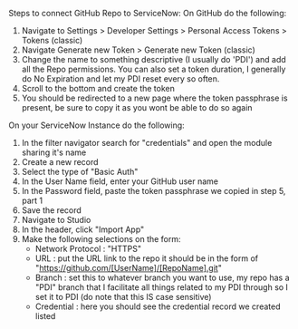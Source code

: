 Steps to connect GitHub Repo to ServiceNow:
On GitHub do the following:
1. Navigate to Settings > Developer Settings > Personal Access Tokens > Tokens (classic)
2. Navigate Generate new Token > Generate new Token (classic)
3. Change the name to something descriptive (I usually do 'PDI') and add all the Repo permissions. You can also set a token duration, I generally do No Expiration and let my PDI reset every so often.
4. Scroll to the bottom and create the token
5. You should be redirected to a new page where the token passphrase is present, be sure to copy it as you wont be able to do so again

On your ServiceNow Instance do the following:
1. In the filter navigator search for "credentials" and open the module sharing it's name
2. Create a new record
3. Select the type of "Basic Auth"
4. In the User Name field, enter your GitHub user name
5. In the Password field, paste the token passphrase we copied in step 5, part 1
6. Save the record
7. Navigate to Studio
8. In the header, click "Import App"
9. Make the following selections on the form:
     - Network Protocol : "HTTPS"
     - URL : put the URL link to the repo it should be in the form of "https://github.com/[UserName]/[RepoName].git"
     - Branch : set this to whatever branch you want to use, my repo has a "PDI" branch that I facilitate all things related to my PDI through so I set it to PDI (do note that this IS case sensitive)
     - Credential : here you should see the credential record we created listed  

